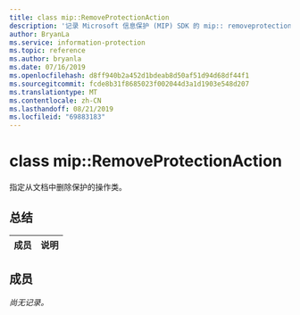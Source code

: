 ```yaml
---
title: class mip::RemoveProtectionAction
description: '记录 Microsoft 信息保护 (MIP) SDK 的 mip:: removeprotectionaction 类。'
author: BryanLa
ms.service: information-protection
ms.topic: reference
ms.author: bryanla
ms.date: 07/16/2019
ms.openlocfilehash: d8ff940b2a452d1bdeab8d50af51d94d68df44f1
ms.sourcegitcommit: fcde8b31f8685023f002044d3a1d1903e548d207
ms.translationtype: MT
ms.contentlocale: zh-CN
ms.lasthandoff: 08/21/2019
ms.locfileid: "69883183"
---
```

# <a name="class-mipremoveprotectionaction"></a>class mip::RemoveProtectionAction 
指定从文档中删除保护的操作类。
  
## <a name="summary"></a>总结
 成员                        | 说明                                
--------------------------------|---------------------------------------------
  
## <a name="members"></a>成员
_尚无记录。_

